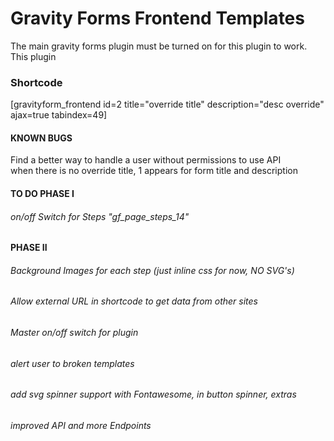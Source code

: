 # Gravity Forms Frontend Templates

The main gravity forms plugin must be turned on for this plugin to work.  This plugin 

### Shortcode

[gravityform_frontend id=2 title="override title" description="desc override" ajax=true tabindex=49]



#### KNOWN BUGS

Find a better way to handle a user without permissions to use API   
when there is no override title, 1 appears for form title and description

#### TO DO PHASE I


######  on/off Switch for Steps   "gf_page_steps_14"

#### PHASE II

######  Background Images for each step (just inline css for now, NO SVG's)
######  Allow external URL in shortcode to get data from other sites
######  Master on/off switch for plugin
######  alert user to broken templates
######  add svg spinner support with Fontawesome, in button spinner, extras
######  improved API and more Endpoints


